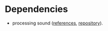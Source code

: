 # Dependencies
- processing sound ([references](https://processing.org/reference/libraries/sound/index.html), [repository](https://github.com/processing/processing-sound)).
